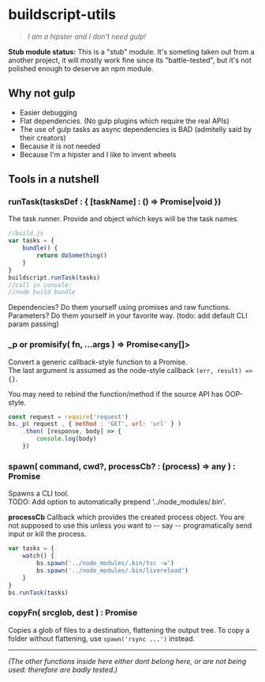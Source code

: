 # buildscript-utils

> _I am a hipster and I don't need gulp!_

**Stub module status:** This is a "stub" module. It's someting taken out from a another
project, it will mostly work fine since its "battle-tested", but it's not polished
enough to deserve an npm module.

## Why not gulp

  - Easier debugging  
  - Flat dependencies. (No gulp plugins which require the real APIs)
  - The use of gulp tasks as async dependencies is BAD (admitelly said by their creators)
  - Because it is not needed
  - Because I'm a hipster and I like to invent wheels


## Tools in a nutshell

### runTask(tasksDef : { [taskName] : () => Promise|void })

The task runner. Provide and object which keys will be the task names.

```javascript
//build.js
var tasks = {
    bundle() {
        return doSomething()
    } 
}
buildscript.runTask(tasks)
//call in console:
//node build bundle
```
Dependencies? Do them yourself using promises and raw functions.  
Parameters? Do them yourself in your favorite way. (todo: add default CLI param passing)

### _p or promisify( fn, ...args ) => Promise<any[]>

Convert a generic callback-style function to a Promise.  
The last argument is assumed as the node-style callback `(err, result) => {}`.

You may need to rebind the function/method if the source API has OOP-style.

```javascript
const request = require('request')
bs._p( request , { method : 'GET', url: 'url' } )
    .then( [response, body] => {
        console.log(body)
    })
```

### spawn( command, cwd?, processCb? : (process) => any ) : Promise<void>

Spawns a CLI tool.  
TODO: Add option to automatically prepend '../node_modules/.bin'.

**processCb** Callback which provides the created process object.
You are not supposed to use this unless you want to -- say -- programatically
send input or kill the process.

```javascript
var tasks = {
    watch() {
        bs.spawn('../node_modules/.bin/tsc -w')
        bs.spawn('../node_modules/.bin/livereload')
    }
}
bs.runTask(tasks)
```

### copyFn( srcglob, dest ) : Promise<void>

Copies a glob of files to a destination, flattening the output tree.
To copy a folder without flattening, use `spawn('rsync ...')` instead.


---

_(The other functions inside here either dont belong here, or are not being used:
therefore are badly tested.)_